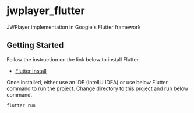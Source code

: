 # jwplayer_flutter

JWPlayer implementation in Google&#x27;s Flutter framework

## Getting Started

Follow the instruction on the link below to install Flutter.

- [Flutter Install](https://flutter.dev/docs/get-started/install)

Once installed, either use an IDE (IntelliJ IDEA) or use below Flutter command to run the project. Change directory to this project and run below command.

`flutter run`
